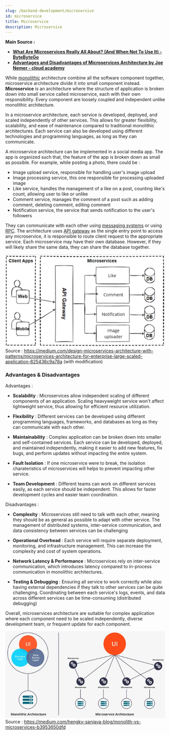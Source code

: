 ```yaml
---
slug: /backend-development/microservice
id: microservice
title: Microservice
description: Microservice
---
```


**Main Source :**

- **[What Are Microservices Really All About? (And When Not To Use It) - ByteByteGo](https://youtu.be/lTAcCNbJ7KE?si=9iNSTooup4bKqm5g)**
- **[Advantages and Disadvantages of Microservices Architecture by Joe Nemer - cloud academy](https://cloudacademy.com/blog/microservices-architecture-challenge-advantage-drawback/)**

While [monolithic](/backend-development/monolithic) architecture combine all the software component together, microservice architecture divide it into small component instead. **Microservice** is an architecture where the structure of application is broken down into small service called microservice, each with their own responsibility. Every component are loosely coupled and independent unlike monolithic architecture.

In a microservice architecture, each service is developed, deployed, and scaled independently of other services. This allows for greater flexibility, scalability, and ease of maintenance compared to traditional monolithic architectures. Each service can also be developed using different technologies and programming languages, as long as they can communicate.

A microservice architecture can be implemented in a social media app. The app is organized such that, the feature of the app is broken down as small as possible. For example, while posting a photo, there could be :

- Image upload service, responsible for handling user's image upload
- Image processing service, this one responsible for processing uploaded image
- Like service, handles the management of a like on a post, counting like's count, allowing user to like or unlike
- Comment service, manages the comment of a post such as adding comment, deleting comment, editing comment
- Notification service, the service that sends notification to the user's followers

They can communicate with each other using [messaging systems](/backend-development/message-broker) or using [RPC](/backend-development/rpc). The architecture uses [API gateway](/backend-development/apis-server-logic#api-gateway) as the single entry point to access any microservice, it is responsible to route client request to the appropriate service. Each microservice may have their own database. However, if they will likely share the same data, they can share the database together.

![Example of microservice architecture](./microservice-example.png)  
Source : https://medium.com/design-microservices-architecture-with-patterns/microservices-architecture-for-enterprise-large-scaled-application-825436c9a78a (with modification)

### Advantages & Disadvantages

Advantages :

- **Scalability** : Microservices allow independent scaling of different components of an application. Scaling heavyweight service won't affect lightweight service, thus allowing for efficient resource utilization.

- **Flexibility** : Different services can be developed using different programming languages, frameworks, and databases as long as they can communicate with each other.

- **Maintainability** : Complex application can be broken down into smaller and self-contained services. Each service can be developed, deployed, and maintained independently, making it easier to add new features, fix bugs, and perform updates without impacting the entire system.

- **Fault Isolation** : If one microservice were to break, the isolation charateristics of microservices will helps to prevent impacting other service.

- **Team Development** : Different teams can work on different services easily, as each service should be independent. This allows for faster development cycles and easier team coordination.

Disadvantages :

- **Complexity** : Microservices still need to talk with each other, meaning they should be as general as possible to adapt with other service. The management of distributed systems, inter-service communication, and data consistency between services can be challenging

- **Operational Overhead** : Each service will require separate deployment, monitoring, and infrastructure management. This can increase the complexity and cost of system operations.

- **Network Latency & Performance** : Microservices rely on inter-service communication, which introduces latency compared to in-process communication in monolithic architectures.

- **Testing & Debugging** : Ensuring all service to work correctly while also having external dependencies if they talk to other services can be quite challenging. Coordinating between each service's logs, events, and data across different services can be time-consuming (distributed debugging)

Overall, microservices architecture are suitable for complex application where each component need to be scaled independently, diverse development team, or frequent update for each component.

![Microservice vs monolithic architecture](./microservice-vs-monolithic.png)  
Source : https://medium.com/hengky-sanjaya-blog/monolith-vs-microservices-b3953650dfd
